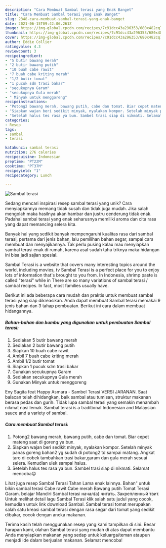 ```yaml
---
description: "Cara Membuat Sambal terasi yang Enak Banget"
title: "Cara Membuat Sambal terasi yang Enak Banget"
slug: 2348-cara-membuat-sambal-terasi-yang-enak-banget
date: 2021-06-15T09:42:06.261Z
image: https://img-global.cpcdn.com/recipes/7c91dcc43a296353/680x482cq70/sambal-terasi-foto-resep-utama.jpg
thumbnail: https://img-global.cpcdn.com/recipes/7c91dcc43a296353/680x482cq70/sambal-terasi-foto-resep-utama.jpg
cover: https://img-global.cpcdn.com/recipes/7c91dcc43a296353/680x482cq70/sambal-terasi-foto-resep-utama.jpg
author: Eddie Collier
ratingvalue: 4.3
reviewcount: 3
recipeingredient:
- "5 butir bawang merah"
- "2 butir bawang putih"
- "10 buah cabe rawit"
- "7 buah cabe kriting merah"
- "1/2 butir tomat"
- "1 pucuk sdm trasi bakar"
- "secukupnya Garam"
- "secukupnya Gula merah"
- " Minyak untuk menggoreng"
recipeinstructions:
- "Potong2 bawang merah, bawang putih, cabe dan tomat. Biar cepet mateng saat di goreng ya bun."
- "Siapkan wajan beri sedikit minyak, nyalakan kompor. Setelah minyak panas goreng bahan2 yg sudah di potong2 td sampai matang. Angkat taro di cobek tambahkan trasi bakar,garam dan gula merah sesuai selera. Kemudian ulek sampai halus."
- "Setelah halus tes rasa ya bun. Sambel trasi siap di nikmati. Selamat mencoba😊"
categories:
- Resep
tags:
- sambal
- terasi

katakunci: sambal terasi 
nutrition: 276 calories
recipecuisine: Indonesian
preptime: "PT22M"
cooktime: "PT37M"
recipeyield: "1"
recipecategory: Lunch

---
```



![Sambal terasi](https://img-global.cpcdn.com/recipes/7c91dcc43a296353/680x482cq70/sambal-terasi-foto-resep-utama.jpg)

Sedang mencari inspirasi resep sambal terasi yang unik? Cara menyiapkannya memang tidak susah dan tidak juga mudah. Jika salah mengolah maka hasilnya akan hambar dan justru cenderung tidak enak. Padahal sambal terasi yang enak seharusnya memiliki aroma dan cita rasa yang dapat memancing selera kita.

Banyak hal yang sedikit banyak mempengaruhi kualitas rasa dari sambal terasi, pertama dari jenis bahan, lalu pemilihan bahan segar, sampai cara membuat dan menyajikannya. Tak perlu pusing kalau mau menyiapkan sambal terasi enak di rumah, karena asal sudah tahu triknya maka hidangan ini bisa jadi sajian spesial.

Sambal Terasi is a website that covers many interesting topics around the world, including movies, tv Sambal Terasi is a perfect place for you to enjoy lots of information that&#39;s brought to you from. In Indonesia, shrimp paste is called &#34;terasi&#34; while in There are so many variations of sambal terasi / sambal recipes. In fact, most families usually have.


Berikut ini ada beberapa cara mudah dan praktis untuk membuat sambal terasi yang siap dikreasikan. Anda dapat membuat Sambal terasi memakai 9 jenis bahan dan 3 tahap pembuatan. Berikut ini cara dalam membuat hidangannya.

<!--inarticleads1-->

##### Bahan-bahan dan bumbu yang digunakan untuk pembuatan Sambal terasi:

1. Sediakan 5 butir bawang merah
1. Sediakan 2 butir bawang putih
1. Siapkan 10 buah cabe rawit
1. Ambil 7 buah cabe kriting merah
1. Ambil 1/2 butir tomat
1. Siapkan 1 pucuk sdm trasi bakar
1. Gunakan secukupnya Garam
1. Sediakan secukupnya Gula merah
1. Gunakan  Minyak untuk menggoreng


Eny Sagita feat Happy Asmara - Sambel Terasi VERSI JARANAN. Saat balacan telah dihidangkan, baik sambal atau tumisan, struktur makanan berasa pedas dan gurih. Tidak lupa sambal terasi yang semakin menambah nikmat nasi lemak. Sambal terasi is a traditional Indonesian and Malaysian sauce and a variety of sambal. 

<!--inarticleads2-->

##### Cara membuat Sambal terasi:

1. Potong2 bawang merah, bawang putih, cabe dan tomat. Biar cepet mateng saat di goreng ya bun.
1. Siapkan wajan beri sedikit minyak, nyalakan kompor. Setelah minyak panas goreng bahan2 yg sudah di potong2 td sampai matang. Angkat taro di cobek tambahkan trasi bakar,garam dan gula merah sesuai selera. Kemudian ulek sampai halus.
1. Setelah halus tes rasa ya bun. Sambel trasi siap di nikmati. Selamat mencoba😊


Lihat juga resep Sambal Terasi Tahan Lama enak lainnya. Bahan&#34; untuk bikin sambal terasi Cabe rawit Cabe merah Bawang putih Tomat Terasi Garam. belajar Mandiri Sambal terasi начал(а) читать. Закрепленный твит. Untuk melihat detail lagu Sambal Terasi klik salah satu judul yang cocok, kemudian untuk link download Sambal. Sambal terasi tomat merupakan salah satu kreasi sambal terasi dengan rasa segar dari tomat yang sedikit dibakar, cocok dengan aneka makanan. 

Terima kasih telah menggunakan resep yang kami tampilkan di sini. Besar harapan kami, olahan Sambal terasi yang mudah di atas dapat membantu Anda menyiapkan makanan yang sedap untuk keluarga/teman ataupun menjadi ide dalam berjualan makanan. Selamat mencoba!
